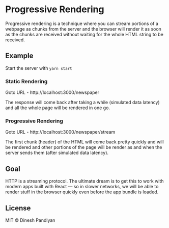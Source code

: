 # Progressive Rendering

Progressive rendering is a technique where you can stream portions of a webpage as chunks from the server and the browser will render it as soon as the chunks are received without waiting for the whole HTML string to be received.

## Example

Start the server with `yarn start`

### Static Rendering

Goto URL - http://localhost:3000/newspaper

The response will come back after taking a while (simulated data latency) and all the whole page will be rendered in one go.

### Progressive Rendering

Goto URL - http://localhost:3000/newspaper/stream

The first chunk (header) of the HTML will come back pretty quickly and will be rendered and other portions of the page will be render as and when the server sends them (after simulated data latency).

## Goal

HTTP is a streaming protocol. The ultimate dream is to get this to work with modern apps built with React — so in slower networks, we will be able to render stuff in the browser quickly even before the app bundle is loaded.

## License

MIT © Dinesh Pandiyan